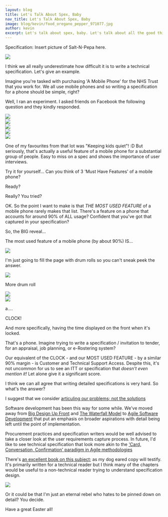 ```yaml
---
layout: blog
title: Let's Talk About Spex, Baby
nav_title: Let's Talk About Spex, Baby
image: blog/kevin/food_oregano_pepper_971077.jpg
author: kevin
excerpt: Let's talk about spex, baby. Let's talk about all the good things; and the bad things, that may be. 
---
```


Specification: Insert picture of Salt-N-Pepa here.

<div class='row'>
  <div class='col-xs-12 col-sm-3 thumbnail'>
    <img src='/images/blog/kevin/food_oregano_pepper_971077.jpg'/>
  </div>
</div>  

I think we all really underestimate how difficult it is to write a technical specification. Let's give an example.

Imagine you're tasked with purchasing 'A Mobile Phone' for the NHS Trust that you work for. We all use mobile phones and so writing a specification for a phone should be simple, right?

Well, I ran an experiment. I asked friends on Facebook the following question and they kindly responded.

<div class='row'>
  <div class='col-xs-12 col-sm-9 thumbnail col-md-6'>
    <img src='/images/blog/kevin/spex/spex1.png'/>
  </div>
  <div class='col-xs-12 col-sm-9 thumbnail col-md-6'>
    <img src='/images/blog/kevin/spex/spex2.png'/>
  </div>
  <div class='col-xs-12 col-sm-9 thumbnail col-md-6'>
    <img src='/images/blog/kevin/spex/spex3.png'/>
  </div> 
  <div class='col-xs-12 col-sm-9 thumbnail col-md-6'>
    <img src='/images/blog/kevin/spex/spex4.png'/>
  </div>
  <div class='col-xs-12 col-sm-9 thumbnail col-md-6'>
    <img src='/images/blog/kevin/spex/spex5.png'/>
  </div> 
</div>

One of my favourites from that lot was "Keeping kids quiet"! :D But seriously, that's actually a useful feature of a mobile phone for a substantial group of people. Easy to miss on a spec and shows the importance of user interviews.

Try it for yourself... Can you think of 3 'Must Have Features' of a mobile phone?

Ready?

Really? You tried?

OK. So the point I want to make is that *THE MOST USED FEATURE* of a mobile phone rarely makes that list. There's a feature on a phone that accounts for around 90% of ALL usage? Confident that you've got that captured in your specification?

So, the BIG reveal...

The most used feature of a mobile phone (by about 90%) IS... 

<div class='row'>
  <div class='col-xs-12 col-sm-3 thumbnail'>
    <img src="https://media.giphy.com/media/l2JeikcLCAHdLdUac/giphy.gif"/>
  </div>
</div>

I'm just going to fill the page with drum rolls so you can't sneak peek the answer.

<div class='row'>
  <div class='col-xs-12 col-sm-3 thumbnail'>
    <img src="https://media.giphy.com/media/3o6nVbcNiDDfwtFVm0/giphy.gif"/>
  </div>
</div>

More drum roll

<div class='row'>
  <div class='col-xs-12 col-sm-3 thumbnail'>
    <img src="https://media.giphy.com/media/GBvkxysAR8Svm/giphy.gif"/>
  </div>
</div>

<div class='row'>
  <div class='col-xs-12 col-sm-3 thumbnail'>
    <img src="https://media.giphy.com/media/XIN7Zm2TB6AE/giphy.gif"/>
  </div>
</div>

a....

CLOCK!

And more specifically, having the time displayed on the front when it's locked.

That's a phone. Imagine trying to write a specification / invitation to tender, for an appraisal, job planning, or e-Rostering system?

Our equivalent of the CLOCK - and our MOST USED FEATURE - by a similar 90% margin - is Customer and Technical Support Access. Despite this, it's not uncommon for us to see an ITT or specification that *doesn't even mention it!* Let alone give it a significant score. 

I think we can all agree that writing detailed specifications is very hard. So what's the answer?

I suggest that we consider [articuling our problems; not the solutions](/blog/kevin/2016/09/12/dont-bring-me-solutions.html)

Software development has been this way for some while. We've moved away from [Big Design Up Front](https://en.wikipedia.org/wiki/Big_Design_Up_Front) and [The Waterfall Model](https://en.wikipedia.org/wiki/Waterfall_model) to [Agile Software Development](https://en.wikipedia.org/wiki/Agile_software_development) that put an emphasis on broader aspirations with detail being left until the point of implementation.

Procurement practices and specification writers would be well advised to take a closer look at the user requirements capture process. In future, I'd like to see technical specification that look more akin to the ['Card, Conversation, Confirmation' paradigm in Agile methodologies](https://www.agilealliance.org/glossary/three-cs)

There's [an excellent book on this subject](https://www.amazon.co.uk/User-Stories-Applied-Development-Addison-Wesley/dp/0321205685); as my dog eared copy will testify. It's primarily written for a technical reader but I think many of the chapters would be useful to a non-technical reader trying to understand specification design.

<div class='col-xs-12 col-sm-9 thumbnail col-md-6'>
  <img src='/images/blog/kevin/spex/user_stories_applied.jpg'/>
</div>

Or it could be that I'm just an eternal rebel who hates to be pinned down on detail? You decide.

Have a great Easter all!


